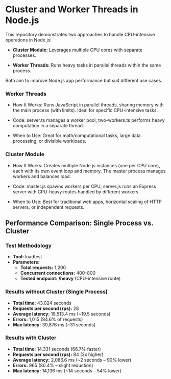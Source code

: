 # Cluster and Worker Threads in Node.js

This repository demonstrates two approaches to handle CPU-intensive operations in Node.js:  
- **Cluster Module:** Leverages multiple CPU cores with separate processes.  

- **Worker Threads:** Runs heavy tasks in parallel threads within the same process.

Both aim to improve Node.js app performance but suit different use cases.

###  Worker Threads  

- How It Works: Runs JavaScript in parallel threads, sharing memory with the main process (with limits). Ideal for specific CPU-intensive tasks.  

- Code: server.ts manages a worker pool; two-workers.ts performs heavy computation in a separate thread.  

- When to Use: Great for math/computational tasks, large data processing, or divisible workloads.

### Cluster Module

- How It Works: Creates multiple Node.js instances (one per CPU core), each with its own event loop and memory. The master process manages workers and balances load.  

- Code: master.js spawns workers per CPU; server.js runs an Express server with CPU-heavy routes handled by different workers.  

- When to Use: Best for traditional web apps, horizontal scaling of HTTP servers, or independent requests.

##  Performance Comparison: Single Process vs. Cluster

### Test Methodology

- **Tool:** loadtest  
- **Parameters:**  
  - **Total requests:** 1,200  
  - **Concurrent connections:** 400–800  
  - **Tested endpoint: /heavy** (CPU-intensive route)

### Results without Cluster (Single Process)

- **Total time:** 43.024 seconds  
- **Requests per second (rps):** 28  
- **Average latency:** 19,513.4 ms (~19.5 seconds)  
- **Errors:** 1,015 (84.6% of requests)  
- **Max latency:** 30,876 ms (~31 seconds)

### Results with Cluster

- **Total time:** 14.331 seconds (66.7% faster)  
- **Requests per second (rps):** 84 (3x higher)  
- **Average latency:** 2,086.6 ms (~2 seconds – 90% lower)  
- **Errors:** 965 (80.4% – slight reduction)  
- **Max latency:** 14,136 ms (~14 seconds – 54% lower)





